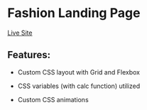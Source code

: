 # Fashion Landing Page

[Live Site](https://apcurran.github.io/fashion-landing-design-layout/)

## Features:

* Custom CSS layout with Grid and Flexbox

* CSS variables (with calc function) utilized

* Custom CSS animations